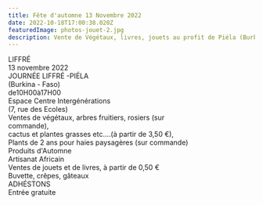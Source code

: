 ```yaml
---
title: Fête d'automne 13 Novembre 2022
date: 2022-10-18T17:00:38.020Z
featuredImage: photos-jouet-2.jpg
description: Vente de Végétaux, livres, jouets au profit de Piéla (Burkina-Faso)
---
```

<!--StartFragment-->

LIFFRÉ\
13 novembre 2022\
JOURNÉE LIFFRÉ -PIÉLA\
(Burkina - Faso)\
de10H00à17H00\
Espace Centre Intergénérations\
(7, rue des Ecoles)\
Ventes de végétaux, arbres fruitiers, rosiers (sur\
commande),\
cactus et plantes grasses etc....(à partir de 3,50 €),\
Plants de 2 ans pour haies paysagères (sur commande)\
Produits d'Automne\
Artisanat Africain \
Ventes de jouets et de livres, à partir de 0,50 €\
Buvette, crêpes, gâteaux\
ADHÉSTONS\
Entrée gratuite

<!--EndFragment-->